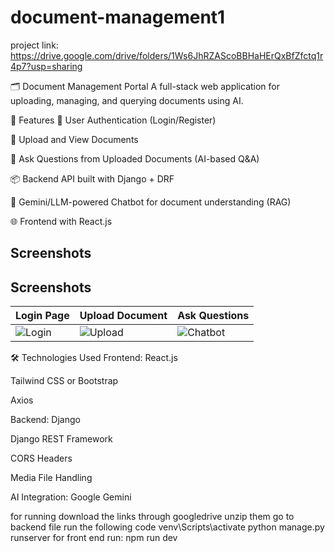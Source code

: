 # document-management1
project link:
https://drive.google.com/drive/folders/1Ws6JhRZAScoBBHaHErQxBfZfctq1r4p7?usp=sharing


🗂️ Document Management Portal
A full-stack web application for uploading, managing, and querying documents using AI.

📌 Features
🔐 User Authentication (Login/Register)

📁 Upload and View Documents

🤖 Ask Questions from Uploaded Documents (AI-based Q&A)

📦 Backend API built with Django + DRF

💬 Gemini/LLM-powered Chatbot for document understanding (RAG)

🌐 Frontend with React.js

## Screenshots

## Screenshots

| Login Page                                                                                                                           | Upload Document                                                                                                                      | Ask Questions                                                                                                                         |
|--------------------------------------------------------------------------------------------------------------------------------------|--------------------------------------------------------------------------------------------------------------------------------------|--------------------------------------------------------------------------------------------------------------------------------------|
| ![Login](https://drive.google.com/uc?export=view&id=1JtMYaM8XF37Lnutmr-jegksV-zsoj_g7)                                               | ![Upload](https://drive.google.com/uc?export=view&id=1BpRN1ShVUMgbfoH2IvFt4H7GMEA3xqW9)                                               | ![Chatbot](https://drive.google.com/uc?export=view&id=10VRQm0-hD9SjcFyDPC3j6udK-X9MOlO0)                                             |



🛠️ Technologies Used
Frontend:
React.js

Tailwind CSS or Bootstrap

Axios

Backend:
Django

Django REST Framework

CORS Headers

Media File Handling

AI Integration:
Google Gemini 

for running 
download the links through googledrive unzip them
go to backend file 
run the following code
 venv\Scripts\activate
 python manage.py runserver
for front end 
run:
  npm run dev






